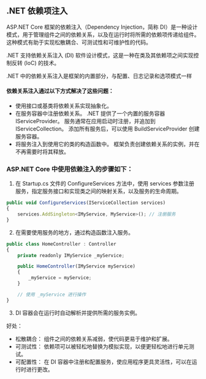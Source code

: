 ## .NET 依赖项注入

ASP.NET Core 框架的依赖注入（Dependency Injection，简称 DI）是一种设计模式，用于管理组件之间的依赖关系，以及在运行时将所需的依赖项传递给组件。这种模式有助于实现松散耦合、可测试性和可维护性的代码。

.NET 支持依赖关系注入 (DI) 软件设计模式，这是一种在类及其依赖项之间实现控制反转 (IoC) 的技术。

.NET 中的依赖关系注入是框架的内置部分，与配置、日志记录和选项模式一样

#### 依赖关系注入通过以下方式解决了这些问题：

- 使用接口或基类将依赖关系实现抽象化。
- 在服务容器中注册依赖关系。 .NET 提供了一个内置的服务容器 IServiceProvider。 服务通常在应用启动时注册，并追加到 IServiceCollection。 添加所有服务后，可以使用 BuildServiceProvider 创建服务容器。
- 将服务注入到使用它的类的构造函数中。 框架负责创建依赖关系的实例，并在不再需要时将其释放。

### ASP.NET Core 中使用依赖注入的步骤如下：

1. 在 Startup.cs 文件的 ConfigureServices 方法中，使用 services 参数注册服务，指定服务接口和实现类之间的映射关系，以及服务的生命周期。

```javascript
public void ConfigureServices(IServiceCollection services)
{
    services.AddSingleton<IMyService, MyService>(); // 注册服务
}
```

2. 在需要使用服务的地方，通过构造函数注入服务。

```javascript
public class HomeController : Controller
{
    private readonly IMyService _myService;

    public HomeController(IMyService myService)
    {
        _myService = myService;
    }

    // 使用 _myService 进行操作
}
```

3. DI 容器会在运行时自动解析并提供所需的服务实例。

好处：

- 松散耦合： 组件之间的依赖关系减弱，使代码更易于维护和扩展。
- 可测试性： 依赖项可以被轻松地替换为模拟实现，以便更轻松地进行单元测试。
- 可配置性： 在 DI 容器中注册和配置服务，使应用程序更具灵活性，可以在运行时进行更改。
